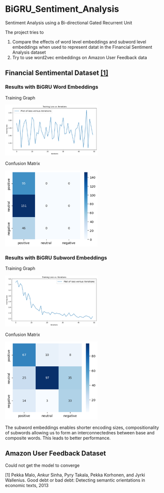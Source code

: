 # BiGRU_Sentiment_Analysis
Sentiment Analysis using a Bi-directional Gated Recurrent Unit

The project tries to 
1. Compare the effects of word level embeddings and subword level embeddings when used to represent datat in the Financial Sentiment Analysis dataset
2. Try to use word2vec embeddings on Amazon User Feedback data

## Financial Sentimental Dataset [[1]](#1)

### Results with BiGRU Word Embeddings

Training Graph

<img src="Result_figures/bi_gru_manual_loss.png" width="300" />

Confusion Matrix

<img src="Result_figures/bi_gru_manual_cm.png" width="300" />

### Results with BiGRU Subword Embeddings

Training Graph

<img src="Result_figures/bi_gru_bert_loss.png" width="300" />

Confusion Matrix

<img src="Result_figures/bi_gru_bert_cm.png" width="300" />

The subword embeddings enables shorter encoding sizes, compositionality of subwords allowing us to form an interconnectednes between base and composite words. This leads to better performance.

## Amazon User Feedback Dataset
Could not get the model to converge


<a id="1">[1]</a> 
Pekka Malo, Ankur Sinha, Pyry Takala, Pekka Korhonen, and Jyrki Wallenius. Good debt or bad debt: Detecting semantic orientations in economic texts, 2013
